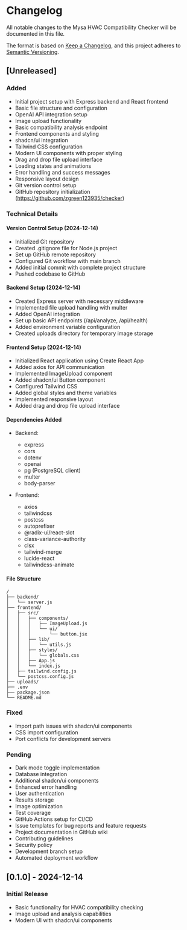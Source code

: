 # Changelog

All notable changes to the Mysa HVAC Compatibility Checker will be documented in this file.

The format is based on [Keep a Changelog](https://keepachangelog.com/en/1.0.0/),
and this project adheres to [Semantic Versioning](https://semver.org/spec/v2.0.0.html).

## [Unreleased]

### Added
- Initial project setup with Express backend and React frontend
- Basic file structure and configuration
- OpenAI API integration setup
- Image upload functionality
- Basic compatibility analysis endpoint
- Frontend components and styling
- shadcn/ui integration
- Tailwind CSS configuration
- Modern UI components with proper styling
- Drag and drop file upload interface
- Loading states and animations
- Error handling and success messages
- Responsive layout design
- Git version control setup
- GitHub repository initialization (https://github.com/zgreen123935/checker)

### Technical Details

#### Version Control Setup (2024-12-14)
- Initialized Git repository
- Created .gitignore file for Node.js project
- Set up GitHub remote repository
- Configured Git workflow with main branch
- Added initial commit with complete project structure
- Pushed codebase to GitHub

#### Backend Setup (2024-12-14)
- Created Express server with necessary middleware
- Implemented file upload handling with multer
- Added OpenAI integration
- Set up basic API endpoints (/api/analyze, /api/health)
- Added environment variable configuration
- Created uploads directory for temporary image storage

#### Frontend Setup (2024-12-14)
- Initialized React application using Create React App
- Added axios for API communication
- Implemented ImageUpload component
- Added shadcn/ui Button component
- Configured Tailwind CSS
- Added global styles and theme variables
- Implemented responsive layout
- Added drag and drop file upload interface

#### Dependencies Added
- Backend:
  - express
  - cors
  - dotenv
  - openai
  - pg (PostgreSQL client)
  - multer
  - body-parser

- Frontend:
  - axios
  - tailwindcss
  - postcss
  - autoprefixer
  - @radix-ui/react-slot
  - class-variance-authority
  - clsx
  - tailwind-merge
  - lucide-react
  - tailwindcss-animate

#### File Structure
```
/
├── backend/
│   └── server.js
├── frontend/
│   ├── src/
│   │   ├── components/
│   │   │   ├── ImageUpload.js
│   │   │   └── ui/
│   │   │       └── button.jsx
│   │   ├── lib/
│   │   │   └── utils.js
│   │   ├── styles/
│   │   │   └── globals.css
│   │   ├── App.js
│   │   └── index.js
│   ├── tailwind.config.js
│   └── postcss.config.js
├── uploads/
├── .env
├── package.json
└── README.md
```

### Fixed
- Import path issues with shadcn/ui components
- CSS import configuration
- Port conflicts for development servers

### Pending
- Dark mode toggle implementation
- Database integration
- Additional shadcn/ui components
- Enhanced error handling
- User authentication
- Results storage
- Image optimization
- Test coverage
- GitHub Actions setup for CI/CD
- Issue templates for bug reports and feature requests
- Project documentation in GitHub wiki
- Contributing guidelines
- Security policy
- Development branch setup
- Automated deployment workflow

## [0.1.0] - 2024-12-14
### Initial Release
- Basic functionality for HVAC compatibility checking
- Image upload and analysis capabilities
- Modern UI with shadcn/ui components
